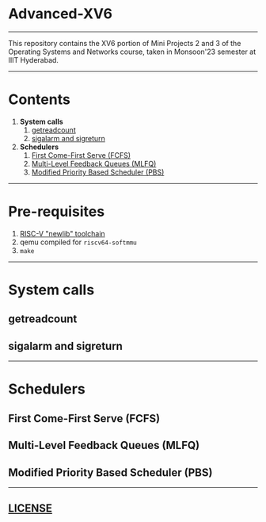 # Advanced-XV6

---

This repository contains the XV6 portion of Mini Projects 2 and 3 of the Operating Systems and Networks course, taken in Monsoon'23 semester at IIIT Hyderabad.

---

# Contents
1. **System calls**
   1. [getreadcount](#getreadcount)
   2. [sigalarm and sigreturn](#sigalarm-and-sigreturn)
2. **Schedulers**
   1. [First Come-First Serve (FCFS)](#first-come-first-serve-fcfs)
   2. [Multi-Level Feedback Queues (MLFQ)](#multi-level-feedback-queues-mlfq)
   3. [Modified Priority Based Scheduler (PBS)](#modified-priority-based-scheduler-pbs)

---

# Pre-requisites

1. [RISC-V "newlib" toolchain](https://github.com/riscv/riscv-gnu-toolchain)
2. qemu compiled for `riscv64-softmmu`
3. `make`

---

# System calls

## getreadcount

## sigalarm and sigreturn

---

# Schedulers

## First Come-First Serve (FCFS)

## Multi-Level Feedback Queues (MLFQ)

## Modified Priority Based Scheduler (PBS)

---

## [LICENSE](LICENSE)